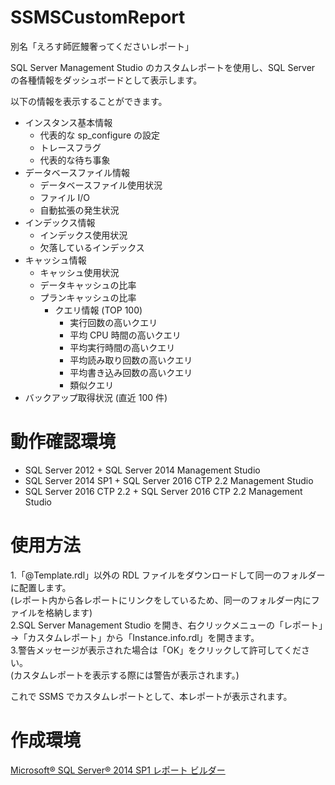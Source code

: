 # SSMSCustomReport
別名「えろす師匠鰻奢ってくださいレポート」

SQL Server Management Studio のカスタムレポートを使用し、SQL Server の各種情報をダッシュボードとして表示します。

以下の情報を表示することができます。
- インスタンス基本情報
  - 代表的な sp_configure の設定
  - トレースフラグ
  - 代表的な待ち事象
- データベースファイル情報
  - データベースファイル使用状況
  - ファイル I/O
  - 自動拡張の発生状況
- インデックス情報
  - インデックス使用状況
  - 欠落しているインデックス
- キャッシュ情報
  - キャッシュ使用状況
  - データキャッシュの比率
  - プランキャッシュの比率
    - クエリ情報 (TOP 100)
      - 実行回数の高いクエリ
      - 平均 CPU 時間の高いクエリ
      - 平均実行時間の高いクエリ
      - 平均読み取り回数の高いクエリ
      - 平均書き込み回数の高いクエリ
      - 類似クエリ
- バックアップ取得状況 (直近 100 件)

# 動作確認環境
- SQL Server 2012 + SQL Server 2014 Management Studio
- SQL Server 2014 SP1 + SQL Server 2016 CTP 2.2 Management Studio
- SQL Server 2016 CTP 2.2 + SQL Server 2016 CTP 2.2 Management Studio

# 使用方法
1.「@Template.rdl」以外の RDL ファイルをダウンロードして同一のフォルダーに配置します。  
(レポート内から各レポートにリンクをしているため、同一のフォルダー内にファイルを格納します)  
2.SQL Server Management Studio を開き、右クリックメニューの「レポート」→「カスタムレポート」から「Instance.info.rdl」を開きます。  
3.警告メッセージが表示された場合は「OK」をクリックして許可してください。  
(カスタムレポートを表示する際には警告が表示されます。)  

これで SSMS でカスタムレポートとして、本レポートが表示されます。

# 作成環境
[Microsoft® SQL Server® 2014 SP1 レポート ビルダー ](http://www.microsoft.com/ja-jp/download/details.aspx?id=46695) 
